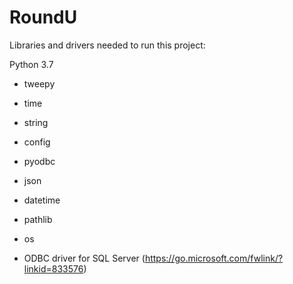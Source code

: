 # RoundU

Libraries and drivers needed to run this project:

Python 3.7

* tweepy

* time
* string
* config
* pyodbc 
* json
* datetime
* pathlib 
* os

* ODBC driver for SQL Server (https://go.microsoft.com/fwlink/?linkid=833576)
